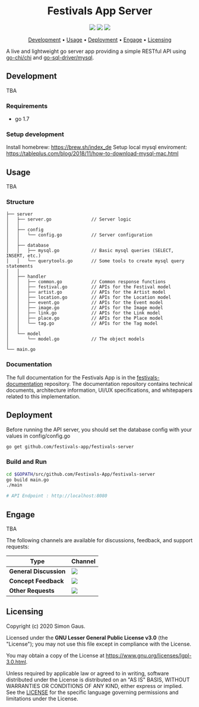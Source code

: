 <h1 align="center">
    Festivals App Server
</h1>

<p align="center">
   <a href="https://github.com/festivals-app/festivals-server/commits/" title="Last Commit"><img src="https://img.shields.io/github/last-commit/festivals-app/festivals-server?style=flat"></a>
   <a href="https://github.com/festivals-app/festivals-server/issues" title="Open Issues"><img src="https://img.shields.io/github/issues/festivals-app/festivals-server?style=flat"></a>
   <a href="./LICENSE" title="License"><img src="https://img.shields.io/github/license/festivals-app/festivals-server.svg"></a>
</p>

<p align="center">
  <a href="#development">Development</a> •
  <a href="#usage">Usage</a> •
  <a href="#deployment">Deployment</a> •
  <a href="#engage">Engage</a> •
  <a href="#licensing">Licensing</a>
</p>

A live and lightweight go server app providing a simple RESTful API using [go-chi/chi](https://github.com/go-chi/chi) and [go-sql-driver/mysql](https://github.com/go-sql-driver/mysql).

## Development

TBA

### Requirements

-  go 1.7

### Setup development

Install homebrew: https://brew.sh/index_de
Setup local mysql enviroment: https://tableplus.com/blog/2018/11/how-to-download-mysql-mac.html

## Usage

TBA

### Structure
```
├── server
│   ├── server.go               // Server logic
│   │
│   ├── config
│   │   └── config.go           // Server configuration
│   │
│   ├── database               
│   │   ├── mysql.go            // Basic mysql queries (SELECT, INSERT, etc.)
│   │   └── querytools.go       // Some tools to create mysql query statements
│   │
│   ├── handler                
│   │   ├── common.go           // Common response functions
│   │   ├── festival.go         // APIs for the Festival model
│   │   ├── artist.go           // APIs for the Artist model
│   │   ├── location.go         // APIs for the Location model
│   │   ├── event.go            // APIs for the Event model
│   │   ├── image.go            // APIs for the Image model
│   │   ├── link.go             // APIs for the Link model
│   │   ├── place.go            // APIs for the Place model
│   │   └── tag.go              // APIs for the Tag model
│   │
│   └── model
│       └── model.go            // The object models
│
└── main.go               
```

### Documentation

The full documentation for the Festivals App is in the [festivals-documentation](https://github.com/festivals-app/festivals-documentation) repository. The documentation repository contains technical documents, architecture information, UI/UX specifications, and whitepapers related to this implementation.


## Deployment

Before running the API server, you should set the database config with your values in config/config.go
```bash
go get github.com/festivals-app/festivals-server
```

### Build and Run
```bash
cd $GOPATH/src/github.com/Festivals-App/festivals-server
go build main.go
./main

# API Endpoint : http://localhost:8080
```

## Engage

TBA

The following channels are available for discussions, feedback, and support requests:

| Type                     | Channel                                                |
| ------------------------ | ------------------------------------------------------ |
| **General Discussion**   | <a href="https://github.com/festivals-app/festivals-documentation/issues/new/choose" title="General Discussion"><img src="https://img.shields.io/github/issues/festivals-app/festivals-documentation/question.svg?style=flat-square"></a> </a>   |
| **Concept Feedback**    | <a href="https://github.com/festivals-app/festivals-documentation/issues/new/choose" title="Open Concept Feedback"><img src="https://img.shields.io/github/issues/festivals-app/festivals-documentation/architecture.svg?style=flat-square"></a>  |
| **Other Requests**    | <a href="mailto:phisto05@gmail.com" title="Email Festivals Team"><img src="https://img.shields.io/badge/email-Festivals%20team-green?logo=mail.ru&style=flat-square&logoColor=white"></a>   |

## Licensing

Copyright (c) 2020 Simon Gaus.

Licensed under the **GNU Lesser General Public License v3.0** (the "License"); you may not use this file except in compliance with the License.

You may obtain a copy of the License at https://www.gnu.org/licenses/lgpl-3.0.html.

Unless required by applicable law or agreed to in writing, software distributed under the License is distributed on an "AS IS" BASIS, WITHOUT WARRANTIES OR CONDITIONS OF ANY KIND, either express or implied. See the [LICENSE](./LICENSE) for the specific language governing permissions and limitations under the License.